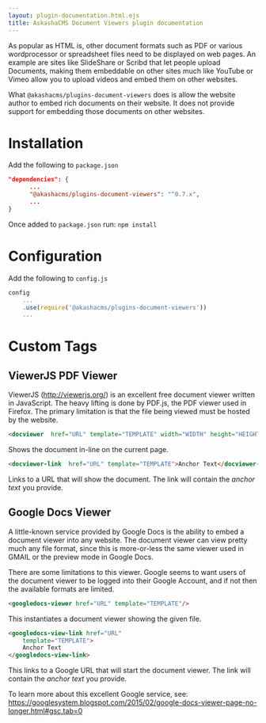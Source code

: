 ```yaml
---
layout: plugin-documentation.html.ejs
title: AskashaCMS Document Viewers plugin documentation
---
```


As popular as HTML is, other document formats such as PDF or various wordprocessor or spreadsheet files need to be displayed on web pages.  An example are sites like SlideShare or Scribd that let people upload Documents, making them embeddable on other sites much like YouTube or Vimeo allow you to upload videos and embed them on other websites.

What `@akashacms/plugins-document-viewers` does is allow the website author to embed rich documents on their website.  It does not provide support for embedding those documents on other websites.


# Installation

Add the following to `package.json`

```json
"dependencies": {
      ...
      "@akashacms/plugins-document-viewers": "^0.7.x",
      ...
}
```

Once added to `package.json` run: `npm install`

# Configuration

Add the following to `config.js`

```js
config
    ...
    .use(require('@akashacms/plugins-document-viewers'))
    ...
```


# Custom Tags

## ViewerJS PDF Viewer

ViewerJS (http://viewerjs.org/) is an excellent free document viewer written in JavaScript.  The heavy lifting is done by PDF.js, the PDF viewer used in Firefox.  The primary limitation is that the file being viewed must be hosted by the website.

```html
<docviewer  href="URL" template="TEMPLATE" width="WIDTH" height="HEIGHT"/>
```

Shows the document in-line on the current page.

```html
<docviewer-link  href="URL" template="TEMPLATE">Anchor Text</docviewer-link>
```

Links to a URL that will show the document.  The link will contain the _anchor text_ you provide.


## Google Docs Viewer

A little-known service provided by Google Docs is the ability to embed a document viewer into any website.  The document viewer can view pretty much any file format, since this is more-or-less the same viewer used in GMAIL or the preview mode in Google Docs.

There are some limitations to this viewer.  Google seems to want users of the document viewer to be logged into their Google Account, and if not then the available formats are limited.

```html
<googledocs-viewer href="URL" template="TEMPLATE"/>
```

This instantiates a document viewer showing the given file.

```html
<googledocs-view-link href="URL"
    template="TEMPLATE">
    Anchor Text
</googledocs-view-link>
```

This links to a Google URL that will start the document viewer.  The link will contain the _anchor text_ you provide.

To learn more about this excellent Google service, see: https://googlesystem.blogspot.com/2015/02/google-docs-viewer-page-no-longer.html#gsc.tab=0
